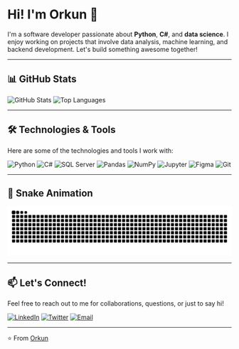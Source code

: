 # Hi! I'm Orkun 👋

I'm a software developer passionate about **Python**, **C#**, and **data science**. I enjoy working on projects that involve data analysis, machine learning, and backend development. Let's build something awesome together!

---

## 📊 GitHub Stats

![GitHub Stats](https://github-readme-stats.vercel.app/api?username=orkunaktas&hide_title=false&hide_rank=false&show_icons=true&include_all_commits=true&count_private=true&theme=radical&locale=en&hide_border=true)
![Top Languages](https://github-readme-stats.vercel.app/api/top-langs?username=orkunaktas&locale=en&hide_title=false&layout=compact&card_width=320&langs_count=6&theme=radical&hide_border=true)

---

## 🛠️ Technologies & Tools

Here are some of the technologies and tools I work with:

![Python](https://img.shields.io/badge/-Python-3776AB?style=flat&logo=python&logoColor=white)
![C#](https://img.shields.io/badge/-C%23-239120?style=flat&logo=c-sharp&logoColor=white)
![SQL Server](https://img.shields.io/badge/-SQL%20Server-CC2927?style=flat&logo=microsoft-sql-server&logoColor=white)
![Pandas](https://img.shields.io/badge/-Pandas-150458?style=flat&logo=pandas&logoColor=white)
![NumPy](https://img.shields.io/badge/-NumPy-013243?style=flat&logo=numpy&logoColor=white)
![Jupyter](https://img.shields.io/badge/-Jupyter-F37626?style=flat&logo=jupyter&logoColor=white)
![Figma](https://img.shields.io/badge/-Figma-F24E1E?style=flat&logo=figma&logoColor=white)
![Git](https://img.shields.io/badge/-Git-F05032?style=flat&logo=git&logoColor=white)

---

## 🐍 Snake Animation

![Snake animation](https://raw.githubusercontent.com/orkunaktas/orkunaktas/output/snake.svg)

---

## 📫 Let's Connect!

Feel free to reach out to me for collaborations, questions, or just to say hi!

[![LinkedIn](https://img.shields.io/badge/-LinkedIn-0A66C2?style=flat&logo=linkedin&logoColor=white)](https://www.linkedin.com/in/your-profile/)
[![Twitter](https://img.shields.io/badge/-Twitter-1DA1F2?style=flat&logo=twitter&logoColor=white)](https://twitter.com/your-handle)
[![Email](https://img.shields.io/badge/-Email-D14836?style=flat&logo=gmail&logoColor=white)](mailto:your-email@example.com)

---

⭐️ From [Orkun](https://github.com/orkunaktas)
